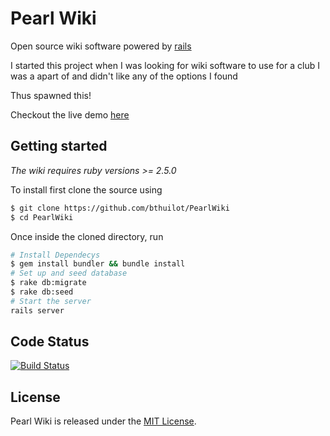 # Pearl Wiki
Open source wiki software powered by [rails](https://github.com/rails/rails)

I started this project when I was looking for wiki software to use for a club I was a apart of and didn't like any of the options I found

Thus spawned this!

Checkout the live demo [here]()

## Getting started
*The wiki requires ruby versions >= 2.5.0*

To install first clone the source using 
```bash
$ git clone https://github.com/bthuilot/PearlWiki
$ cd PearlWiki
```

Once inside the cloned directory, run 
```bash
# Install Dependecys
$ gem install bundler && bundle install
# Set up and seed database
$ rake db:migrate
$ rake db:seed
# Start the server
rails server
```

## Code Status 
[![Build Status](https://travis-ci.com/bthuilot/PearlWiki.svg?token=DwRwXcm2t95em7ygX8ov&branch=master)](https://travis-ci.com/bthuilot/PearlWiki)

## License
Pearl Wiki is released under the [MIT License]().